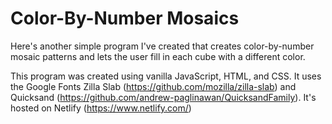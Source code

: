 # Color-By-Number Mosaics

Here's another simple program I've created that creates color-by-number mosaic patterns and lets the user fill in each cube with a different color.

This program was created using vanilla JavaScript, HTML, and CSS. It uses the Google Fonts Zilla Slab (https://github.com/mozilla/zilla-slab) and Quicksand (https://github.com/andrew-paglinawan/QuicksandFamily). It's hosted on Netlify (https://www.netlify.com/)
